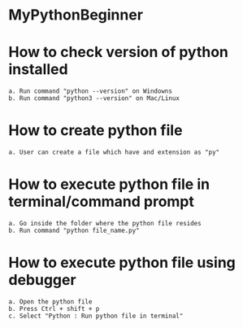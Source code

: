 # MyPythonBeginner

# How to check version of python installed
    a. Run command "python --version" on Windowns
    b. Run command "python3 --version" on Mac/Linux

# How to create python file
    a. User can create a file which have and extension as "py"

# How to execute python file in terminal/command prompt
    a. Go inside the folder where the python file resides
    b. Run command "python file_name.py"

# How to execute python file using debugger
    a. Open the python file
    b. Press Ctrl + shift + p
    c. Select "Python : Run python file in terminal"

